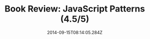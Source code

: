 ---
title: "Book Review: JavaScript Patterns (4.5/5)"
date: "2014-09-15T08:14:05.284Z"
layout: post
path: "/book-review-javascript-patterns-4-5-5-cc1f22efc4e7/"
---